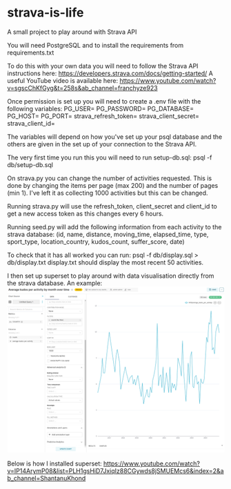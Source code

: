 # strava-is-life

A small project to play around with Strava API

You will need PostgreSQL and to install the requirements from requirements.txt

To do this with your own data you will need to follow the Strava API instructions here:
https://developers.strava.com/docs/getting-started/
A useful YouTube video is available here:
https://www.youtube.com/watch?v=sgscChKfGyg&t=258s&ab_channel=franchyze923

Once permission is set up you will need to create a .env file with the following variables:
PG_USER=
PG_PASSWORD=
PG_DATABASE=
PG_HOST=
PG_PORT=
strava_refresh_token=
strava_client_secret=
strava_client_id=

The variables will depend on how you've set up your psql database and the others are given in the set up of
your connection to the Strava API.

The very first time you run this you will need to run setup-db.sql:
psql -f db/setup-db.sql

On strava.py you can change the number of activities requested. This is done by changing the items per page (max 200)
and the number of pages (min 1). I've left it as collecting 1000 activities but this can be changed.

Running strava.py will use the refresh_token, client_secret and client_id to get a new access token as this changes
every 6 hours.

Running seed.py will add the following information from each activity to the strava database:
(id, name, distance, moving_time, elapsed_time, type, sport_type, location_country, kudos_count, suffer_score, date)

To check that it has all worked you can run:
psql -f db/display.sql > db/display.txt
display.txt should display the most recent 50 activities.

I then set up superset to play around with data visualisation directly from the strava database.
An example:
![alt text](average_kudos_by_month_per_activity.png)

Below is how I installed superset:
https://www.youtube.com/watch?v=IP14ArymP08&list=PLH1gsHiD7JxiqIz88CGywds8jSMUEMcs6&index=2&ab_channel=ShantanuKhond


